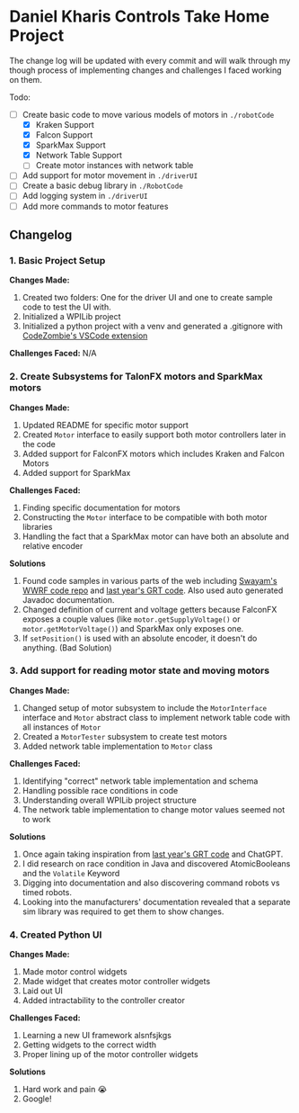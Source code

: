 # Daniel Kharis Controls Take Home Project

The change log will be updated with every commit and will walk through my though process of implementing changes and challenges I faced working on them.

Todo:

-   [ ] Create basic code to move various models of motors in `./robotCode`
    -   [x] Kraken Support
    -   [x] Falcon Support
    -   [x] SparkMax Support
    -   [x] Network Table Support
    -   [ ] Create motor instances with network table
-   [ ] Add support for motor movement in `./driverUI`
-   [ ] Create a basic debug library in `./RobotCode`
-   [ ] Add logging system in `./driverUI`
-   [ ] Add more commands to motor features

## Changelog

### 1. Basic Project Setup

**Changes Made:**

1. Created two folders: One for the driver UI and one to create sample code to test the UI with.
2. Initialized a WPILib project
3. Initialized a python project with a venv and generated a .gitignore with [CodeZombie's VSCode extension](https://marketplace.visualstudio.com/items?itemName=codezombiech.gitignore)

**Challenges Faced:**
N/A

### 2. Create Subsystems for TalonFX motors and SparkMax motors

**Changes Made:**

1. Updated README for specific motor support
2. Created `Motor` interface to easily support both motor controllers later in the code
3. Added support for FalconFX motors which includes Kraken and Falcon Motors
4. Added support for SparkMax

**Challenges Faced:**

1. Finding specific documentation for motors
2. Constructing the `Motor` interface to be compatible with both motor libraries
3. Handling the fact that a SparkMax motor can have both an absolute and relative encoder

**Solutions**

1. Found code samples in various parts of the web including [Swayam's WWRF code repo](https://github.com/swaswa999/FRC-Coding-and-Controls-Basics/tree/main) and [last year's GRT code](https://github.com/grt192/GRT2025/tree/pre-idaho). Also used auto generated Javadoc documentation.
2. Changed definition of current and voltage getters because FalconFX exposes a couple values (like `motor.getSupplyVoltage()` or `motor.getMotorVoltage()`) and SparkMax only exposes one.
3. If `setPosition()` is used with an absolute encoder, it doesn't do anything. (Bad Solution)

### 3. Add support for reading motor state and moving motors

**Changes Made:**

1. Changed setup of motor subsystem to include the `MotorInterface` interface and `Motor` abstract class to implement network table code with all instances of `Motor`
2. Created a `MotorTester` subsystem to create test motors
3. Added network table implementation to `Motor` class

**Challenges Faced:**

1. Identifying "correct" network table implementation and schema
2. Handling possible race conditions in code
3. Understanding overall WPILib project structure
4. The network table implementation to change motor values seemed not to work

**Solutions**

1. Once again taking inspiration from [last year's GRT code](https://github.com/grt192/GRT2025/tree/pre-idaho) and ChatGPT.
2. I did research on race condition in Java and discovered AtomicBooleans and the `Volatile` Keyword
3. Digging into documentation and also discovering command robots vs timed robots.
4. Looking into the manufacturers' documentation revealed that a separate sim library was required to get them to show changes.

### 4. Created Python UI

**Changes Made:**

1. Made motor control widgets
2. Made widget that creates motor controller widgets
3. Laid out UI
4. Added intractability to the controller creator

**Challenges Faced:**

1. Learning a new UI framework alsnfsjkgs
2. Getting widgets to the correct width
3. Proper lining up of the motor controller widgets

**Solutions**

1. Hard work and pain 😭
2. Google!
